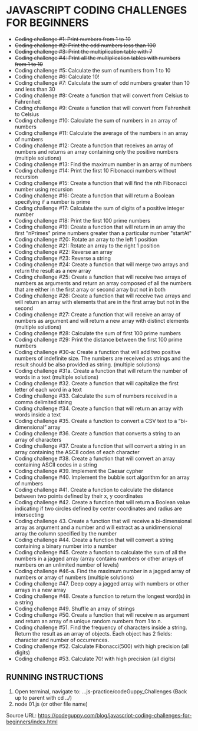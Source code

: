 # JAVASCRIPT CODING CHALLENGES FOR BEGINNERS

* ~~Coding challenge #1: Print numbers from 1 to 10~~
* ~~Coding challenge #2: Print the odd numbers less than 100~~
* ~~Coding challenge #3: Print the multiplication table with 7~~
* ~~Coding challenge #4: Print all the multiplication tables with numbers from 1 to 10~~
* Coding challenge #5: Calculate the sum of numbers from 1 to 10
* Coding challenge #6: Calculate 10!
* Coding challenge #7: Calculate the sum of odd numbers greater than 10 and less than 30
* Coding challenge #8: Create a function that will convert from Celsius to Fahrenheit
* Coding challenge #9: Create a function that will convert from Fahrenheit to Celsius
* Coding challenge #10: Calculate the sum of numbers in an array of numbers
* Coding challenge #11: Calculate the average of the numbers in an array of numbers
* Coding challenge #12: Create a function that receives an array of numbers and returns an array containing only the positive numbers (multiple solutions)
* Coding challenge #13: Find the maximum number in an array of numbers
* Coding challenge #14: Print the first 10 Fibonacci numbers without recursion
* Coding challenge #15: Create a function that will find the nth Fibonacci number using recursion
* Coding challenge #16: Create a function that will return a Boolean specifying if a number is prime
* Coding challenge #17: Calculate the sum of digits of a positive integer number
* Coding challenge #18: Print the first 100 prime numbers
* Coding challenge #19: Create a function that will return in an array the first "nPrimes" prime numbers greater than a particular number "startAt"
* Coding challenge #20: Rotate an array to the left 1 position
* Coding challenge #21: Rotate an array to the right 1 position
* Coding challenge #22: Reverse an array
* Coding challenge #23: Reverse a string
* Coding challenge #24: Create a function that will merge two arrays and return the result as a new array
* Coding challenge #25: Create a function that will receive two arrays of numbers as arguments and return an array composed of all the numbers that are either in the first array or second array but not in both
* Coding challenge #26: Create a function that will receive two arrays and will return an array with elements that are in the first array but not in the second
* Coding challenge #27: Create a function that will receive an array of numbers as argument and will return a new array with distinct elements (multiple solutions)
* Coding challenge #28: Calculate the sum of first 100 prime numbers
* Coding challenge #29: Print the distance between the first 100 prime numbers
* Coding challenge #30-a: Create a function that will add two positive numbers of indefinite size. The numbers are received as strings and the result should be also provided as string. (multiple solutions)
* Coding challenge #31a. Create a function that will return the number of words in a text (multiple solutions)
* Coding challenge #32. Create a function that will capitalize the first letter of each word in a text
* Coding challenge #33. Calculate the sum of numbers received in a comma delimited string
* Coding challenge #34. Create a function that will return an array with words inside a text
* Coding challenge #35. Create a function to convert a CSV text to a “bi-dimensional” array
* Coding challenge #36. Create a function that converts a string to an array of characters
* Coding challenge #37. Create a function that will convert a string in an array containing the ASCII codes of each character
* Coding challenge #38. Create a function that will convert an array containing ASCII codes in a string
* Coding challenge #39. Implement the Caesar cypher
* Coding challenge #40. Implement the bubble sort algorithm for an array of numbers
* Coding challenge #41. Create a function to calculate the distance between two points defined by their x, y coordinates
* Coding challenge #42. Create a function that will return a Boolean value indicating if two circles defined by center coordinates and radius are intersecting
* Coding challenge 43. Create a function that will receive a bi-dimensional array as argument and a number and will extract as a unidimensional array the column specified by the number
* Coding challenge #44. Create a function that will convert a string containing a binary number into a number
* Coding challenge #45. Create a function to calculate the sum of all the numbers in a jagged array (array contains numbers or other arrays of numbers on an unlimited number of levels)
* Coding challenge #46-a. Find the maximum number in a jagged array of numbers or array of numbers (multiple solutions)
* Coding challenge #47. Deep copy a jagged array with numbers or other arrays in a new array
* Coding challenge #48. Create a function to return the longest word(s) in a string
* Coding challenge #49. Shuffle an array of strings
* Coding challenge #50. Create a function that will receive n as argument and return an array of n unique random numbers from 1 to n.
* Coding challenge #51. Find the frequency of characters inside a string. Return the result as an array of objects. Each object has 2 fields: character and number of occurrences.
* Coding challenge #52. Calculate Fibonacci(500) with high precision (all digits)
* Coding challenge #53. Calculate 70! with high precision (all digits)

## RUNNING INSTRUCTIONS
1.  Open terminal, navigate to: ...js-practice/codeGuppy_Challenges (Back up to parent with cd ../)
2.  node 01.js (or other file name)

 Source URL: https://codeguppy.com/blog/javascript-coding-challenges-for-beginners/index.html